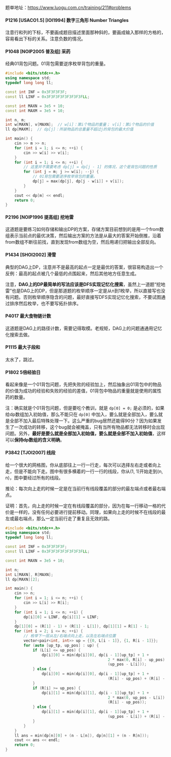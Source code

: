 题单地址：https://www.luogu.com.cn/training/211#problems

#### P1216 [USACO1.5] [IOI1994] 数字三角形 Number Triangles

注意行和列的下标，不要画成题目描述里面那种斜的，要画成输入那样的方格的，容易看出下标的关系。注意负数的情况。

#### P1048 [NOIP2005 普及组] 采药

经典01背包问题。01背包需要逆序枚举背包的重量。

```cpp
#include <bits/stdc++.h>
using namespace std;
typedef long long ll;

const int INF = 0x3F3F3F3F;
const ll LINF = 0x3F3F3F3F3F3F3F3FLL;

const int MAXN = 3e5 + 10;
const int MAXM = 3e5 + 10;

int n, m;
int w[MAXN], v[MAXN];  // w[i]：第i个物品的重量； v[i]：第i个物品的价值
ll dp[MAXM];  // dp[j]：所装物品的总重量不超过j的背包的最大价值

int main() {
    cin >> m >> n;
    for (int i = 1; i <= n; ++i) {
        cin >> w[i] >> v[i];
    }
    for (int i = 1; i <= n; ++i) {
        // 这里并不需要考虑 dp[j] = dp[j - 1] 的情况，这个是背包问题的性质
        for (int j = m; j >= w[i]; --j) {
            // 01背包需要逆序枚举背包的重量。
            dp[j] = max(dp[j], dp[j - w[i]] + v[i]);
        }
    }
    cout << dp[m] << endl;
    return 0;
}

```

#### P2196 [NOIP1996 提高组] 挖地雷

这道题是要练习如何存储和输出DP的方案，存储方案目前想到的是用一个from数组表示当前点的最优决策，然后输出方案的方法是从最大的答案开始倒推，沿着from数组不断往前找，直到发现from数组为空，然后用递归把输出全部反向。

#### P1434 [SHOI2002] 滑雪

典型的DAG上DP，注意并不是最高的起点一定是最优的答案，很容易构造出一个反例：最高的起点被几个最低的点围起来，然后其他地方任意生成。

注意，**DAG上的DP最简单的写法应该是DFS实现记忆化搜索**，虽然上一道题“挖地雷”也是DAG上的DP，但是那道题的枚举顺序一定是从n到1枚举，所以直接写也没有问题。否则枚举顺序隐含的问题，最好直接写DFS实现记忆化搜索，不要试图通过排序然后枚举，也不要写拓扑排序。

#### P4017 最大食物链计数

这道题是DAG上的路径计数，需要记得取模。老规矩，DAG上的问题通通用记忆化搜索去做。

#### P1115 最大子段和

太水了，跳过。

#### P1802 5倍经验日

看起来像是一个01背包问题，先把失败的经验加上，然后抽象出01背包中的物品的价值为成功的经验和失败的经验的差值，01背包中物品的重量就是使用的属性药的数量。

注：确实就是个01背包问题，但是要吃个教训，就是 ```dp[0] = 0;``` 是必须的，如果给dp数组加入初始值，那么不能只在 ```dp[0]``` 中加入，要么就是全部加入，要么就是全部不加入最后特殊处理一下。这么严重的bug居然还能得90分？因为如果发生了一次成功的转移，这个bug就会被掩盖，只有当所有物品都无法转移时会出现问题。另外，**最好是要么就是全部加入初始值，要么就是全部不加入初始值**，这样可以**保持dp数组的含义明确**。

#### P3842 [TJOI2007] 线段

给一个很大的网格图，你从底部往上一行一行走，每次可以选择左右走或者向上走，但是不能向下走。图中有很多横着的一行一行的线段，你从(1, 1)开始走到(n, n)，图中要经过所有的线段。

推论：每次向上走的时候一定是在当前行有线段覆盖的部分的最左端点或者最右端点。

证明：首先，向上走的时候一定在有线段覆盖的部分，因为在每一行移动一格的代价是一样的，没有任何必要进行提前移动。同理，如果向上走的时候不在线段的最左或最右端点，那么一定当前行走了重复且无效的路。

```cpp
#include <bits/stdc++.h>
using namespace std;
typedef long long ll;

const int INF = 0x3F3F3F3F;
const ll LINF = 0x3F3F3F3F3F3F3F3FLL;

const int MAXN = 3e5 + 10;

int n;
int L[MAXN], R[MAXN];
ll dp[MAXN][2];

int main() {
    cin >> n;
    for (int i = 1; i <= n; ++i) {
        cin >> L[i] >> R[i];
    }
    for (int i = 1; i <= n; ++i) {
        dp[i][0] = LINF, dp[i][1] = LINF;
    }
    dp[1][0] = (R[1] - 1) + (R[1] - L[1]), dp[1][1] = R[1] - 1;
    for (int i = 2; i <= n; ++i) {
        // 枚举下一层从左/右端点向上走，以及左右端点位置
        vector<pair<int, int>> up = {{0, L[i - 1]}, {1, R[i - 1]}};
        for (auto [up_tp, up_pos] : up) {
            if (L[i] <= up_pos) {
                dp[i][0] = min(dp[i][0], dp[i - 1][up_tp] + 1 +
                                             2 * max(0, R[i] - up_pos) +
                                             (up_pos - L[i]));
            } else {
                dp[i][0] = min(dp[i][0], dp[i - 1][up_tp] + 1 +
                                             (R[i] - up_pos) + (R[i] - L[i]));
            }
            if (R[i] >= up_pos) {
                dp[i][1] = min(dp[i][1], dp[i - 1][up_tp] + 1 +
                                             2 * max(0, up_pos - L[i]) +
                                             (R[i] - up_pos));
            } else {
                dp[i][1] = min(dp[i][1], dp[i - 1][up_tp] + 1 +
                                             (up_pos - L[i]) + (R[i] - L[i]));
            }
        }
    }
    ll ans = min(dp[n][0] + (n - L[n]), dp[n][1] + (n - R[n]));
    cout << ans << endl;
    return 0;
}
```
